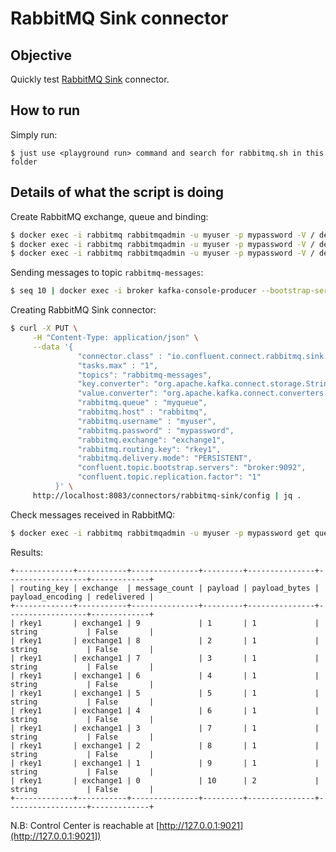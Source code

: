 # RabbitMQ Sink connector



## Objective

Quickly test [RabbitMQ Sink](https://docs.confluent.io/current/connect/kafka-connect-rabbitmq/sink/index.html#rabbitmq-sink-connector-for-cp) connector.


## How to run

Simply run:

```
$ just use <playground run> command and search for rabbitmq.sh in this folder
```

## Details of what the script is doing

Create RabbitMQ exchange, queue and binding:

```bash
$ docker exec -i rabbitmq rabbitmqadmin -u myuser -p mypassword -V / declare exchange name=exchange1 type=direct
$ docker exec -i rabbitmq rabbitmqadmin -u myuser -p mypassword -V / declare queue name=queue1 durable=true
$ docker exec -i rabbitmq rabbitmqadmin -u myuser -p mypassword -V / declare binding source=exchange1 destination=queue1 routing_key=rkey1
```

Sending messages to topic `rabbitmq-messages`:

```bash
$ seq 10 | docker exec -i broker kafka-console-producer --bootstrap-server broker:9092 --topic rabbitmq-messages
```

Creating RabbitMQ Sink connector:

```bash
$ curl -X PUT \
     -H "Content-Type: application/json" \
     --data '{
               "connector.class" : "io.confluent.connect.rabbitmq.sink.RabbitMQSinkConnector",
               "tasks.max" : "1",
               "topics": "rabbitmq-messages",
               "key.converter": "org.apache.kafka.connect.storage.StringConverter",
               "value.converter": "org.apache.kafka.connect.converters.ByteArrayConverter",
               "rabbitmq.queue" : "myqueue",
               "rabbitmq.host" : "rabbitmq",
               "rabbitmq.username" : "myuser",
               "rabbitmq.password" : "mypassword",
               "rabbitmq.exchange": "exchange1",
               "rabbitmq.routing.key": "rkey1",
               "rabbitmq.delivery.mode": "PERSISTENT",
               "confluent.topic.bootstrap.servers": "broker:9092",
               "confluent.topic.replication.factor": "1"
          }' \
     http://localhost:8083/connectors/rabbitmq-sink/config | jq .
```

Check messages received in RabbitMQ:

```bash
$ docker exec -i rabbitmq rabbitmqadmin -u myuser -p mypassword get queue=queue1 count=10
```

Results:

```
+-------------+-----------+---------------+---------+---------------+------------------+-------------+
| routing_key | exchange  | message_count | payload | payload_bytes | payload_encoding | redelivered |
+-------------+-----------+---------------+---------+---------------+------------------+-------------+
| rkey1       | exchange1 | 9             | 1       | 1             | string           | False       |
| rkey1       | exchange1 | 8             | 2       | 1             | string           | False       |
| rkey1       | exchange1 | 7             | 3       | 1             | string           | False       |
| rkey1       | exchange1 | 6             | 4       | 1             | string           | False       |
| rkey1       | exchange1 | 5             | 5       | 1             | string           | False       |
| rkey1       | exchange1 | 4             | 6       | 1             | string           | False       |
| rkey1       | exchange1 | 3             | 7       | 1             | string           | False       |
| rkey1       | exchange1 | 2             | 8       | 1             | string           | False       |
| rkey1       | exchange1 | 1             | 9       | 1             | string           | False       |
| rkey1       | exchange1 | 0             | 10      | 2             | string           | False       |
+-------------+-----------+---------------+---------+---------------+------------------+-------------+
```

N.B: Control Center is reachable at [http://127.0.0.1:9021](http://127.0.0.1:9021])
